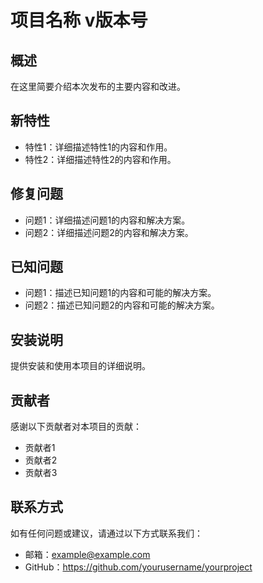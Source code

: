 # 项目名称 v版本号

## 概述

在这里简要介绍本次发布的主要内容和改进。

## 新特性

- 特性1：详细描述特性1的内容和作用。
- 特性2：详细描述特性2的内容和作用。

## 修复问题

- 问题1：详细描述问题1的内容和解决方案。
- 问题2：详细描述问题2的内容和解决方案。

## 已知问题

- 问题1：描述已知问题1的内容和可能的解决方案。
- 问题2：描述已知问题2的内容和可能的解决方案。

## 安装说明

提供安装和使用本项目的详细说明。

## 贡献者

感谢以下贡献者对本项目的贡献：

- 贡献者1
- 贡献者2
- 贡献者3

## 联系方式

如有任何问题或建议，请通过以下方式联系我们：

- 邮箱：example@example.com
- GitHub：https://github.com/yourusername/yourproject
